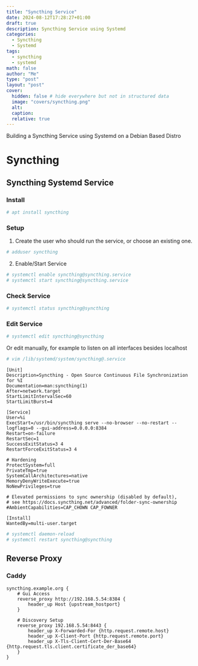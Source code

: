 ```yaml
---
title: "Syncthing Service"
date: 2024-08-12T17:28:27+01:00
draft: true
description: Syncthing Service using Systemd
categories:
  - Syncthing
  - Systemd
tags:
  - syncthing
  - systemd
math: false
author: "Me"
type: "post"
layout: "post"
cover:
  hidden: false # hide everywhere but not in structured data
  image: "covers/syncthing.png"
  alt: 
  caption: 
  relative: true
---
```


Building a Syncthing Service using Systemd on a Debian Based Distro

<!--more-->

# Syncthing

## Syncthing Systemd Service

### Install

```sh
# apt install syncthing
```

### Setup

1. Create the user who should run the service, or choose an existing one.

```sh
# adduser syncthing
```

2. Enable/Start Service

```sh
# systemctl enable syncthing@syncthing.service
# systemctl start syncthing@syncthing.service
```

### Check Service

```sh
# systemctl status syncthing@syncthing
```

### Edit Service

```sh
# systemctl edit syncthing@syncthing
```

Or edit manually, for example to listen on all interfaces besides localhost

```sh
# vim /lib/systemd/system/syncthing@.service
```

```service
[Unit]
Description=Syncthing - Open Source Continuous File Synchronization for %I
Documentation=man:syncthing(1)
After=network.target
StartLimitIntervalSec=60
StartLimitBurst=4

[Service]
User=%i
ExecStart=/usr/bin/syncthing serve --no-browser --no-restart --logflags=0 --gui-address=0.0.0.0:8384
Restart=on-failure
RestartSec=1
SuccessExitStatus=3 4
RestartForceExitStatus=3 4

# Hardening
ProtectSystem=full
PrivateTmp=true
SystemCallArchitectures=native
MemoryDenyWriteExecute=true
NoNewPrivileges=true

# Elevated permissions to sync ownership (disabled by default),
# see https://docs.syncthing.net/advanced/folder-sync-ownership
#AmbientCapabilities=CAP_CHOWN CAP_FOWNER

[Install]
WantedBy=multi-user.target
```

```sh
# systemctl daemon-reload
# systemctl restart syncthing@syncthing
```

## Reverse Proxy

### Caddy

```caddy
syncthing.example.org {
    # Gui Access
    reverse_proxy http://192.168.5.54:8384 {
        header_up Host {upstream_hostport}
    }

    # Discovery Setup
    reverse_proxy 192.168.5.54:8443 {
        header_up X-Forwarded-For {http.request.remote.host}
        header_up X-Client-Port {http.request.remote.port}
        header_up X-Tls-Client-Cert-Der-Base64 {http.request.tls.client.certificate_der_base64}
    }
}
```
